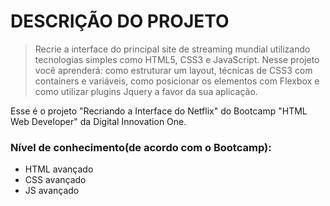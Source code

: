 # DESCRIÇÃO DO PROJETO

> Recrie a interface do principal site de streaming mundial utilizando tecnologias simples como HTML5, CSS3 e JavaScript. Nesse projeto você aprenderá: como estruturar um layout, técnicas de CSS3 com containers e variáveis, como posicionar os elementos com Flexbox e como utilizar plugins Jquery a favor da sua aplicação.

Esse é o projeto "Recriando a Interface do Netflix" do Bootcamp "HTML Web Developer" da Digital Innovation One.

### Nível de conhecimento(de acordo com o Bootcamp):

- HTML avançado
- CSS avançado
- JS avançado
